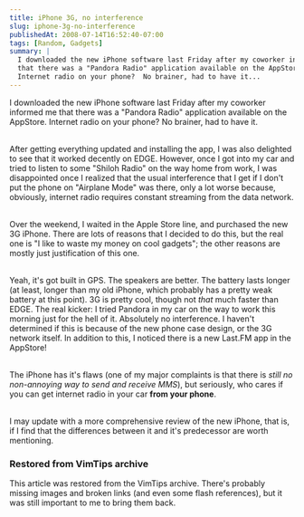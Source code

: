 ```yaml
---
title: iPhone 3G, no interference
slug: iphone-3g-no-interference
publishedAt: 2008-07-14T16:52:40-07:00
tags: [Random, Gadgets]
summary: |
  I downloaded the new iPhone software last Friday after my coworker informed me
  that there was a "Pandora Radio" application available on the AppStore.
  Internet radio on your phone?  No brainer, had to have it...
---
```

I downloaded the new iPhone software last Friday after my coworker informed me
that there was a "Pandora Radio" application available on the AppStore.
Internet radio on your phone?  No brainer, had to have it.<br><br>

After getting everything updated and installing the app, I was also delighted
to see that it worked decently on EDGE.  However, once I got into my car and
tried to listen to some "Shiloh Radio" on the way home from work, I was
disappointed once I realized that the usual interference that I get if I don't
put the phone on "Airplane Mode" was there, only a lot worse because,
obviously, internet radio requires constant streaming from the data
network.<br><br>

Over the weekend, I waited in the Apple Store line, and purchased the new 3G
iPhone.  There are lots of reasons that I decided to do this, but the real one
is "I like to waste my money on cool gadgets"; the other reasons are mostly
just justification of this one.<br><br>

Yeah, it's got built in GPS.  The speakers are better.  The battery lasts
longer (at least, longer than my old iPhone, which probably has a pretty weak
battery at this point).  3G is pretty cool, though not *that* much faster than
EDGE.  The real kicker:  I tried Pandora in my car on the way to work this
morning just for the hell of it.  Absolutely no interference.  I haven't
determined if this is because of the new phone case design, or the 3G network
itself.  In addition to this, I noticed there is a new Last.FM app in the
AppStore!<br><br>

The iPhone has it's flaws (one of my major complaints is that there is <i>still
no non-annoying way to send and receive MMS</i>), but seriously, who cares if
you can get internet radio in your car <b>from your phone</b>.<br><br>

I may update with a more comprehensive review of the new iPhone, that is, if I
find that the differences between it and it's predecessor are worth mentioning.

<div class="restored-from-archive">
  <h3>Restored from VimTips archive</h3>
  <p>
  This article was restored from the VimTips archive. There's probably
  missing images and broken links (and even some flash references), but it
  was still important to me to bring them back.
  </p>
</div>
